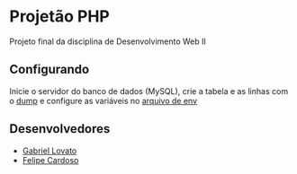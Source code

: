 # Projetão PHP

Projeto final da disciplina de Desenvolvimento Web II

## Configurando

Inicie o servidor do banco de dados (MySQL), crie a tabela e as linhas com o [dump](./db/dump.sql) e configure as variáveis no [arquivo de env](./.env)

## Desenvolvedores
- [Gabriel Lovato](https://github.com/gabrielLV-BR)
- [Felipe Cardoso](https://github.com/the-felipe)